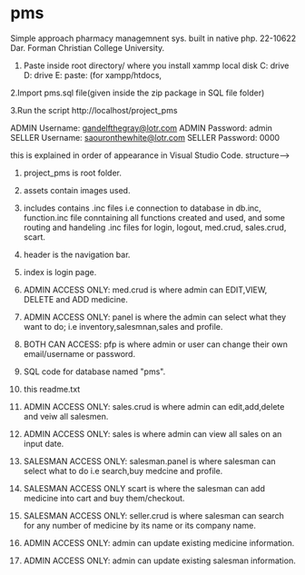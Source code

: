 # pms
Simple approach pharmacy managemnent sys. built in native php.
22-10622 Dar.
Forman Christian College University. 

1. Paste inside root directory/ where you install xammp local disk C: drive D: drive E: paste: (for xampp/htdocs, 

2.Import pms.sql file(given inside the zip package in SQL file folder)

3.Run the script http://localhost/project_pms 

ADMIN Username: gandelfthegray@lotr.com
ADMIN Password: admin
SELLER Username: saouronthewhite@lotr.com
SELLER Password: 0000

this is explained in order of appearance in Visual Studio Code.
structure-->
1. project_pms is root folder.

2. assets contain images used.

3. includes contains .inc files i.e connection to database in db.inc, function.inc file conntaining all functions created and used, and some routing and handeling .inc files for login, logout, med.crud, sales.crud, scart. 

4. header is the navigation bar. 

6. index is login page.

7. ADMIN ACCESS ONLY: med.crud is where admin can EDIT,VIEW, DELETE and ADD medicine.

8. ADMIN ACCESS ONLY: panel is where the admin can select what they want to do; i.e inventory,salesmnan,sales and profile.

9. BOTH CAN ACCESS: pfp is where admin or user can change their own email/username or password.

10. SQL code for database named "pms".

11. this readme.txt

12. ADMIN ACCESS ONLY: sales.crud is where admin can edit,add,delete and veiw all salesmen.

13. ADMIN ACCESS ONLY: sales is where admin can view all sales on an input date.

14. SALESMAN ACCESS ONLY: salesman.panel is where salesman can select what to do i.e search,buy medcine and profile.

15. SALESMAN ACCESS ONLY scart is where the salesman can add medicine into cart and buy them/checkout.

16. SALESMAN ACCESS ONLY: seller.crud is where salesman can search for any number of medicine by its name or its company name.

17. ADMIN ACCESS ONLY: admin can update existing medicine information.

18. ADMIN ACCESS ONLY: admin can update existing salesman information.
